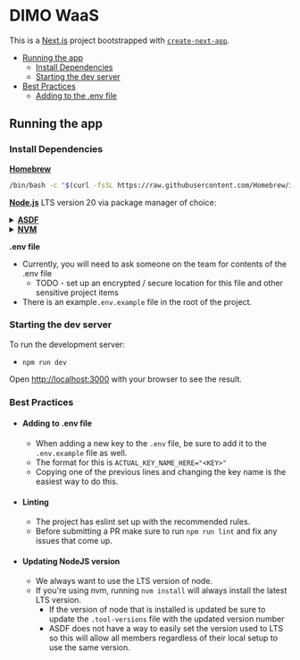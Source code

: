 # DIMO WaaS

This is a [Next.js](https://nextjs.org/) project bootstrapped with [`create-next-app`](https://github.com/vercel/next.js/tree/canary/packages/create-next-app).

- [Running the app](#running-the-app)
  - [Install Dependencies](#install-dependencies)
  - [Starting the dev server](#starting-the-dev-server)
- [Best Practices](#best-practices)
  - [Adding to the .env file]()

## Running the app

### Install Dependencies

[**Homebrew**](https://brew.sh/)

```bash
/bin/bash -c "$(curl -fsSL https://raw.githubusercontent.com/Homebrew/install/HEAD/install.sh)"
```

[**Node.js**](https://nodejs.org/en/about/previous-releases) LTS version 20 via package manager of choice:

[//]: # "ASDF collapsable"

<details>
<summary><a href="https://asdf-vm.com/guide/getting-started.html#getting-started"><b>ASDF</b></a></summary>

- Follow the steps in the linked guide for latest instructions on installing asdf for the most up to date instructions
- TL;DR - `bash
       brew install coreutils curl git
      `
^ asdf dependencies - `bash 
       git clone https://github.com/asdf-vm/asdf.git ~/.asdf --branch v0.14.0
      `
^^ verify the branch version as it is likely to change
over time - You can also use Homebrew to install asdf but the git method is recommended - `bash
        brew install asdf
        ` - [update your rc file to add asdf to your shell path](https://asdf-vm.com/guide/getting-started.html#_3-install-asdf) - MacOS default shell is zsh since Catalina - Install [**asdf-nodejs**](https://github.com/asdf-vm/asdf-nodejs) plugin - `bash
         asdf plugin add nodejs https://github.com/asdf-vm/asdf-nodejs.git
        ` - Current LTS is [20.13.1](https://endoflife.date/nodejs) - `bash 
           asdf install nodejs 20.13.1
          `
</details>

[//]: # "NVM collapsable"

<details>
<summary><a href="https://github.com/nvm-sh/nvm"><b>NVM</b></a></summary>

- ```bash
   curl -o- https://raw.githubusercontent.com/nvm-sh/nvm/v0.39.7/install.sh | bash
  ```

- Add the following to your `~/.bash_profile`, `~/.zshrc`, `~/.profile`, or `~/.bashrc`:
  - ```bash
    export NVM_DIR="$([ -z "${XDG_CONFIG_HOME-}" ] && printf %s "${HOME}/.nvm" || printf %s "${XDG_CONFIG_HOME}/nvm")" [ -s "$NVM_DIR/nvm.sh" ] && \. "$NVM_DIR/nvm.sh" # This loads nvm
    ```
- Then install current LTS version of node, using the [.nvmrc](https://github.com/nvm-sh/nvm#nvmrc) file already in the project by running:
  - ```bash
    nvm install
    ```

</details>

**.env file**

- Currently, you will need to ask someone on the team for contents of the .env file
  - TODO - set up an encrypted / secure location for this file and other sensitive project items
- There is an example`.env.example` file in the root of the project.

### Starting the dev server

To run the development server:

- `npm run dev`

Open [http://localhost:3000](http://localhost:3000) with your browser to see the result.

### Best Practices

- #### **Adding to .env file**

  - When adding a new key to the `.env` file, be sure to add it to the `.env.example` file as well.
  - The format for this is `ACTUAL_KEY_NAME_HERE="<KEY>"`
  - Copying one of the previous lines and changing the key name is the easiest way to do this.

- #### **Linting**

  - The project has eslint set up with the recommended rules.
  - Before submitting a PR make sure to run `npm run lint` and fix any issues that come up.

- #### **Updating NodeJS version**
  - We always want to use the LTS version of node.
  - If you're using nvm, running `nvm install` will always install the latest LTS version.
    - If the version of node that is installed is updated be sure to update the `.tool-versions` file with the updated version number
    - ASDF does not have a way to easily set the version used to LTS so this will allow all members regardless of their local setup to use the same version.
